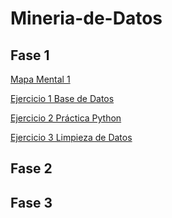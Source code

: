 # Mineria-de-Datos
## Fase 1
[Mapa Mental 1](https://github.com/vanessaleal27/Mineria-de-Datos/blob/main/MapaMental_1_1877340.pdf)


[Ejercicio 1 Base de Datos](https://github.com/rebecacardenas/MINERIA-DE-DATOS/blob/main/Ej1_BasesDatos_Equipo_4.pdf)


[Ejercicio 2 Práctica Python](https://github.com/vanessaleal27/Mineria-de-Datos/blob/main/Ej_Python_1877340.ipynb)


[Ejercicio 3 Limpieza de Datos](https://github.com/rebecacardenas/MINERIA-DE-DATOS/blob/main/Ej_Limpieza_4.ipynb)

## Fase 2
## Fase 3
